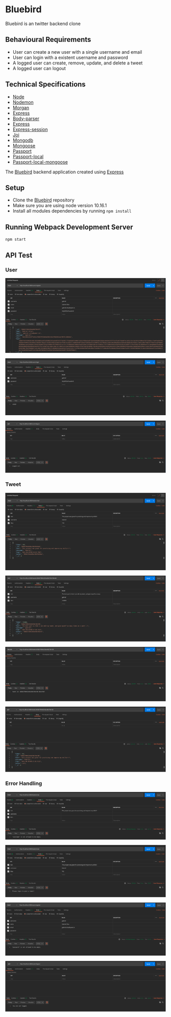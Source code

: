 # Bluebird

Bluebird is an twitter backend clone

## Behavioural Requirements

- User can create a new user with a single username and email
- User can login with a existent username and password
- A logged user can create, remove, update, and delete a tweet
- A logged user can logout

## Technical Specifications

- [Node](https://nodejs.org/en/)
- [Nodemon](https://www.npmjs.com/package/nodemon)
- [Morgan](https://www.npmjs.com/package/morgan)
- [Express](https://expressjs.com/)
- [Body-parser](https://www.npmjs.com/package/body-parser)
- [Express](https://expressjs.com/)
- [Express-session](http://expressjs.com/en/resources/middleware/session.html)
- [Joi](https://www.npmjs.com/package/joi)
- [Mongodb](https://www.mongodb.com/)
- [Mongoose](https://mongoosejs.com/)
- [Passport](http://www.passportjs.org/)
- [Passport-local](https://www.npmjs.com/package/passport-local)
- [Passport-local-mongoose](https://www.npmjs.com/package/passport-local-mongoose)

The [Bluebird](https://github.com/Jgabriel88/blueBird) backend application created using [Express](https://expressjs.com/)

## Setup

- Clone the [Bluebird](https://github.com/Jgabriel88/blueBird) repository
- Make sure you are using node version 10.16.1
- Install all modules dependencies by running `npm install`

## Running Webpack Development Server

```
npm start
```

## API Test

### User

![User Registration](https://github.com/Jgabriel88/blueBird/blob/main/images/userRegistration.png?raw=true)

![User Login](https://github.com/Jgabriel88/blueBird/blob/main/images/login.png?raw=true)

![User Logout](https://github.com/Jgabriel88/blueBird/blob/main/images/logout.png?raw=true)

### Tweet

![New Tweet](https://github.com/Jgabriel88/blueBird/blob/main/images/newTweet.png?raw=true)

![Edit Tweet](https://github.com/Jgabriel88/blueBird/blob/main/images/editTweetIncreaseLike.png?raw=true)

![Delete Tweet](https://github.com/Jgabriel88/blueBird/blob/main/images/deleteTweet.png?raw=true)

![View Tweet](https://github.com/Jgabriel88/blueBird/blob/main/images/viewSpecificTweet.png?raw=true)

### Error Handling

![Create Tweet Without All Mandatory Fields](https://github.com/Jgabriel88/blueBird/blob/main/images/errorMandatoryField.png?raw=true)

![Create Tweet Without Being Logged in](https://github.com/Jgabriel88/blueBird/blob/main/images/errorUserNotLogged.png?raw=true)

![Register User Without All Mandatory Fields](https://github.com/Jgabriel88/blueBird/blob/main/images/errorMandatoryField2.png?raw=true)

![Logout Without Being Logged in ](https://github.com/Jgabriel88/blueBird/blob/main/images/errorLogoutNotLogged.png?raw=true)
